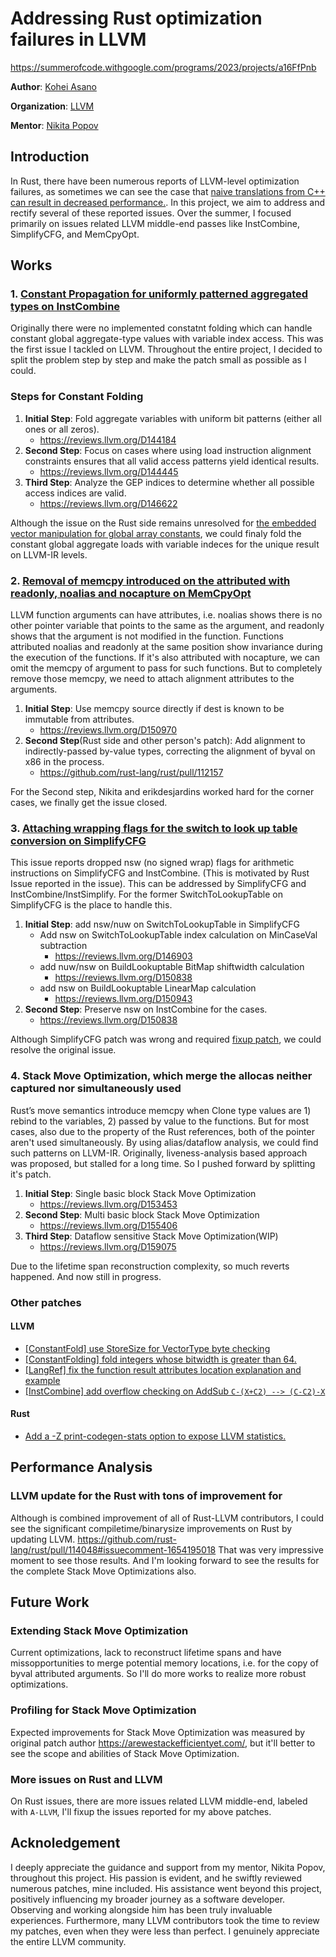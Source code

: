 # Addressing Rust optimization failures in LLVM

<https://summerofcode.withgoogle.com/programs/2023/projects/a16FfPnb>

**Author**: [Kohei Asano](https://github.com/khei4)

**Organization**: [LLVM](https://llvm.org/)

**Mentor**: [Nikita Popov](https://github.com/nikic)

## Introduction

In Rust, there have been numerous reports of LLVM-level optimization failures, as sometimes we can see the case that [naive translations from C++ can result in decreased performance.](https://www.reddit.com/r/rust/comments/10dpw5r/c_vs_rust_which_is_faster_x86_assembly_inside/). In this project, we aim to address and rectify several of these reported issues. Over the summer, I focused primarily on issues related LLVM middle-end passes like InstCombine, SimplifyCFG, and MemCpyOpt.

## Works

### 1. [Constant Propagation for uniformly patterned aggregated types on InstCombine](https://github.com/llvm/llvm-project/issues/66868)

Originally there were no implemented constatnt folding which can handle constant global aggregate-type values with variable index access. This was the first issue I tackled on LLVM. Throughout the entire project, I decided to split the problem step by step and make the patch small as possible as I could.

### Steps for Constant Folding

1. **Initial Step**: Fold aggregate variables with uniform bit patterns (either all ones or all zeros).
   - <https://reviews.llvm.org/D144184>
2. **Second Step**: Focus on cases where using load instruction alignment constraints ensures that all valid access patterns yield identical results.
   - <https://reviews.llvm.org/D144445>
3. **Third Step**: Analyze the GEP indices to determine whether all possible access indices are valid.
   - <https://reviews.llvm.org/D146622>

Although the issue on the Rust side remains unresolved for [the embedded vector manipulation for global array constants](https://github.com/rust-lang/rust/issues/107208#issuecomment-1677404374), we could finaly fold the constant global aggregate loads with variable indeces for the unique result on LLVM-IR levels.

### 2. [Removal of memcpy introduced on the attributed with readonly, noalias and nocapture on MemCpyOpt](https://github.com/rust-lang/rust/issues/107436)

LLVM function arguments can have attributes, i.e. noalias shows there is no other pointer variable that points to the same as the argument, and readonly shows that the argument is not modified in the function. Functions attributed noalias and readonly at the same position show invariance during the execution of the functions. If it's also attributed with nocapture, we can omit the memcpy of argument to pass for such functions. But to completely remove those memcpy, we need to attach alignment attributes to the arguments.

1. **Initial Step**: Use memcpy source directly if dest is known to be immutable from attributes.
   - <https://reviews.llvm.org/D150970>
2. **Second Step**(Rust side and other person's patch): Add alignment to indirectly-passed by-value types, correcting the alignment of byval on x86 in the process.
   - <https://github.com/rust-lang/rust/pull/112157>

For the Second step, Nikita and erikdesjardins worked hard for the corner cases, we finally get the issue closed.

### 3. [Attaching wrapping flags for the switch to look up table conversion on SimplifyCFG](https://github.com/rust-lang/rust/issues/107436)

This issue reports dropped nsw (no signed wrap) flags for arithmetic instructions on SimplifyCFG and InstCombine. (This is motivated by Rust Issue reported in the issue). This can be addressed by SimplifyCFG and InstCombine/InstSimplify. For the former SwitchToLookupTable on SimplifyCFG is the place to handle this.

1. **Initial Step**: add nsw/nuw on SwitchToLookupTable in SimplifyCFG
   - Add nsw on SwitchToLookupTable index calculation on MinCaseVal subtraction
      - <https://reviews.llvm.org/D146903>
   - add nuw/nsw on BuildLookuptable BitMap shiftwidth calculation
      - <https://reviews.llvm.org/D150838>
   - add nsw on BuildLookuptable LinearMap calculation
      - <https://reviews.llvm.org/D150943>
2. **Second Step**: Preserve nsw on InstCombine for the cases.
   - <https://reviews.llvm.org/D150838>

Although SimplifyCFG patch was wrong and required [fixup patch](https://github.com/llvm/llvm-project/pull/65882), we could resolve the original issue.

### 4. Stack Move Optimization, which merge the allocas neither captured nor simultaneously used

 Rust’s move semantics introduce memcpy when Clone type values are 1) rebind to the variables, 2) passed by value to the functions. But for most cases, also due to the property of the Rust references, both of the pointer aren't used simultaneously. By using alias/dataflow analysis, we could find such patterns on LLVM-IR. Originally, liveness-analysis based approach was proposed, but stalled for a long time. So I pushed forward by splitting it's patch.

1. **Initial Step**: Single basic block Stack Move Optimization
   - <https://reviews.llvm.org/D153453>
2. **Second Step**: Multi basic block Stack Move Optimization
   - <https://reviews.llvm.org/D155406>
3. **Third Step**: Dataflow sensitive Stack Move Optimization(WIP)
   - <https://reviews.llvm.org/D159075>

Due to the lifetime span reconstruction complexity, so much reverts happened. And now still in progress.

### Other patches

#### LLVM

- [[ConstantFold] use StoreSize for VectorType byte checking](https://reviews.llvm.org/D150515)
- [[ConstantFolding] fold integers whose bitwidth is greater than 64.](https://reviews.llvm.org/D150422)
- [[LangRef] fix the function result attributes location explanation and example](https://reviews.llvm.org/D151772)
- [[InstCombine] add overflow checking on AddSub `C-(X+C2) --> (C-C2)-X`](https://reviews.llvm.org/D152068)

#### Rust

- [Add a -Z print-codegen-stats option to expose LLVM statistics.](https://github.com/rust-lang/rust/pull/113723)

## Performance Analysis

### LLVM update for the Rust with tons of improvement for

Although is combined improvement of all of Rust-LLVM contributors, I could see the significant compiletime/binarysize improvements on Rust by updating LLVM.
<https://github.com/rust-lang/rust/pull/114048#issuecomment-1654195018> That was very impressive moment to see those results. And I'm looking forward to see the results for the complete Stack Move Optimizations also.

## Future Work

### Extending Stack Move Optimization

Current optimizations, lack to reconstruct lifetime spans and have missopportunities to merge potential memory locations, i.e. for the copy of byval attributed arguments. So I'll do more works to realize more robust optimizations.

### Profiling for Stack Move Optimization

Expected improvements for Stack Move Optimization was measured by original patch author <https://arewestackefficientyet.com/>, but it'll better to see the scope and abilities of Stack Move Optimization.

### More issues on Rust and LLVM

On Rust issues, there are more issues related LLVM middle-end, labeled with `A-LLVM`, I'll fixup the issues reported for my above patches.

## Acknoledgement

I deeply appreciate the guidance and support from my mentor, Nikita Popov, throughout this project. His passion is evident, and he swiftly reviewed numerous patches, mine included. His assistance went beyond this project, positively influencing my broader journey as a software developer. Observing and working alongside him has been truly invaluable experiences. Furthermore, many LLVM contributors took the time to review my patches, even when they were less than perfect. I genuinely appreciate the entire LLVM community.
